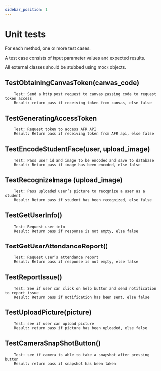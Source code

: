 ```yaml
---
sidebar_position: 1
---
```

# Unit tests
For each method, one or more test cases.

A test case consists of input parameter values and expected results.

All external classes should be stubbed using mock objects.

## TestObtainingCanvasToken(canvas_code)
		Test: Send a http post request to canvas passing code to request token access
		Result: return pass if receiving token from canvas, else false

## TestGeneratingAccessToken
		Test: Request token to access AFR API
		Result: Return pass if receiving token from AFR api, else false

## TestEncodeStudentFace(user, upload_image)
		Test: Pass user id and image to be encoded and save to database
		Result: Return pass if image has been encoded, else false

## TestRecognizeImage (upload_image)
		Test: Pass uploaded user’s picture to recognize a user as a student
		Result: Return pass if student has been recognized, else false

## TestGetUserInfo()
		Test: Request user info
		Result: Return pass if response is not empty, else false

## TestGetUserAttendanceReport()
		Test: Request user’s attendance report
		Result: Return pass if response is not empty, else false

## TestReportIssue()
		Test: See if user can click on help button and send notification to report issue
		Result: Return pass if notification has been sent, else false

## TestUploadPicture(picture)
		Test: see if user can upload picture
		Result: return pass if picture has been uploaded, else false

## TestCameraSnapShotButton()
		Test: see if camera is able to take a snapshot after pressing button
		Result: return pass if snapshot has been taken
